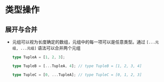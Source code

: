 # 类型操作

## 展开与合并

  - 元组可以视为长度确定的数组，元组中的每一项可以是任意类型。通过 `[...元组, ...元组]` 语法可以合并两个元组

    ```typescript
    type TupleA = [1, 2, 3];

    type TupleB = [...TupleA, 4]; // type TupleB = [1, 2, 3, 4]

    type TupleC = [0, ...TupleA]; // type TupleC = [0, 1, 2, 3]

    ```
